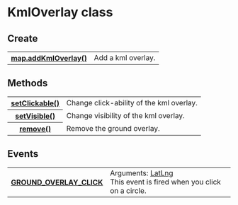 # KmlOverlay class

## Create

<table>
    <tr>
        <th><a href="./addKmlOverlay/README.md">map.addKmlOverlay()</a></th>
        <td>Add a kml overlay.</td>
    </tr>
</table>

## Methods

<table>
  <tr>
      <th><a href="./setClickable/README.md">setClickable()</a></th>
      <td>Change click-ability of the kml overlay.</td>
  </tr>
  <tr>
      <th><a href="./setVisible/README.md">setVisible()</a></th>
      <td>Change visibility of the kml overlay.</td>
  </tr>
  <tr>
    <th><a href="./remove/README.md">remove()</a></th>
    <td>Remove the ground overlay.</td>
  </tr>
</table>

## Events
<table>
    <tr>
        <th><a href="./GROUND_OVERLAY_CLICK/README.md">GROUND_OVERLAY_CLICK</a></th>
        <td>Arguments:  <a href="../LatLng/README.md">LatLng</a><br>This event is fired when you click on a circle.</td>
    </tr>
</table>
